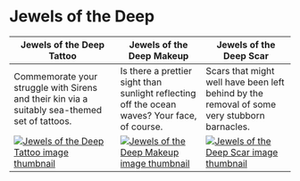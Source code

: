 # Jewels of the Deep

| Jewels of the Deep Tattoo | Jewels of the Deep Makeup | Jewels of the Deep Scar |
| ------------------------- | ------------------------- | ----------------------- |
| Commemorate your struggle with Sirens and their kin via a suitably sea-themed set of tattoos. | Is there a prettier sight than sunlight reflecting off the ocean waves? Your face, of course. | Scars that might well have been left behind by the removal of some very stubborn barnacles. |
| [![Jewels of the Deep Tattoo image thumbnail](https://seaofthieves.wiki.gg/images/f/f2/Jewels_of_the_Deep_Tattoo.png)](https://seaofthieves.wiki.gg/wiki/Jewels_of_the_Deep_Tattoo) | [![Jewels of the Deep Makeup image thumbnail](https://seaofthieves.wiki.gg/images/0/02/Jewels_of_the_Deep_Makeup.png)](https://seaofthieves.wiki.gg/wiki/Jewels_of_the_Deep_Makeup) | [![Jewels of the Deep Scar image thumbnail](https://seaofthieves.wiki.gg/images/1/1f/Jewels_of_the_Deep_Scar.png)](https://seaofthieves.wiki.gg/wiki/Jewels_of_the_Deep_Scar) |
